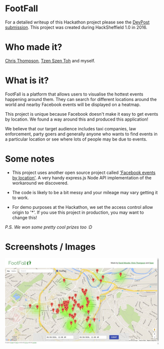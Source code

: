 # FootFall

For a detailed writeup of this Hackathon project please see the [DevPost submission](https://devpost.com/software/footfall). This project was created during HackSheffield 1.0 in 2016.

# Who made it?

[Chris Thompson](https://github.com/christhompson121), [Tzen Szen Toh](https://github.com/szen95) and myself.

# What is it?

FootFall is a platform that allows users to visualise the hottest events happening around them. They can search for different locations around the world and nearby Facebook events will be displayed on a heatmap.

This project is unique because Facebook doesn't make it easy to get events by location. We found a way around this and produced this application!

We believe that our target audience includes taxi companies, law enforcement, party goers and generally anyone who wants to find events in a particular location or see where lots of people may be due to events.

# Some notes

- This project uses another open source project called ['Facebook events by location'](https://github.com/tobilg/facebook-events-by-location). A very handy express.js Node API implementation of the workaround we discovered.

- The code is likely to be a bit messy and your mileage may vary getting it to work.

- For demo purposes at the Hackathon, we set the access control allow origin to '*'. If you use this project in production, you may want to change this!

*P.S. We won some pretty cool prizes too :D*

# Screenshots / Images

![Screenshot](/imgs/screenshot.jpg?raw=true "Screenshot")
